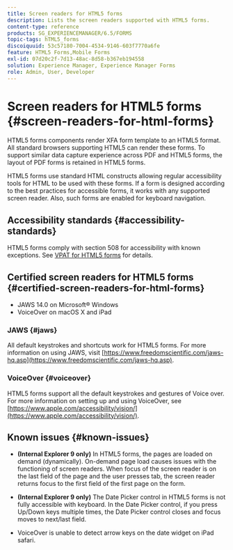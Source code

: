 ```yaml
---
title: Screen readers for HTML5 forms
description: Lists the screen readers supported with HTML5 forms.
content-type: reference
products: SG_EXPERIENCEMANAGER/6.5/FORMS
topic-tags: hTML5_forms
discoiquuid: 53c57180-7004-4534-9146-603f7770a6fe
feature: HTML5 Forms,Mobile Forms
exl-id: 07d20c2f-7d13-48ac-8d58-b367eb194558
solution: Experience Manager, Experience Manager Forms
role: Admin, User, Developer
---
```

# Screen readers for HTML5 forms {#screen-readers-for-html-forms}

HTML5 forms components render XFA form template to an HTML5 format. All standard browsers supporting HTML5 can render these forms. To support similar data capture experience across PDF and HTML5 forms, the layout of PDF forms is retained in HTML5 forms.

HTML5 forms use standard HTML constructs allowing regular accessibility tools for HTML to be used with these forms. If a form is designed according to the best practices for accessible forms, it works with any supported screen reader. Also, such forms are enabled for keyboard navigation.

## Accessibility standards {#accessibility-standards}

HTML5 forms comply with section 508 for accessibility with known exceptions. See [VPAT for HTML5 forms](https://www.adobe.com/content/dam/cc1/en/accessibility/compliance/pdfs/adobe-livecycle-es4-section-508-vpat-portfolio.pdf) for details.

## Certified screen readers for HTML5 forms {#certified-screen-readers-for-html-forms}

* JAWS 14.0 on Microsoft&reg; Windows
* VoiceOver on macOS X and iPad

### JAWS {#jaws}

All default keystrokes and shortcuts work for HTML5 forms. For more information on using JAWS, visit [https://www.freedomscientific.com/jaws-hq.asp](https://www.freedomscientific.com/jaws-hq.asp).

### VoiceOver {#voiceover}

HTML5 forms support all the default keystrokes and gestures of Voice over. For more information on setting up and using VoiceOver, see [https://www.apple.com/accessibility/vision/](https://www.apple.com/accessibility/vision/).

## Known issues {#known-issues}

* **(Internal Explorer 9 only)** In HTML5 forms, the pages are loaded on demand (dynamically). On-demand page load causes issues with the functioning of screen readers. When focus of the screen reader is on the last field of the page and the user presses tab, the screen reader returns focus to the first field of the first page on the form.
* **(Internal Explorer 9 only)** The Date Picker control in HTML5 forms is not fully accessible with keyboard. In the Date Picker control, if you press Up/Down keys multiple times, the Date Picker control closes and focus moves to next/last field.

* VoiceOver is unable to detect arrow keys on the date widget on iPad safari.
